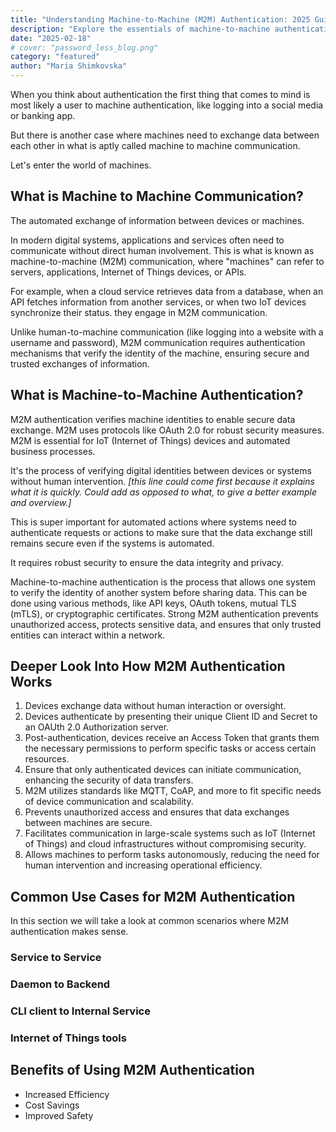 ```yaml
---
title: "Understanding Machine-to-Machine (M2M) Authentication: 2025 Guide"
description: "Explore the essentials of machine-to-machine authentication and best practices for implementing secure M2M communication."
date: "2025-02-18"
# cover: "password_less_blog.png"
category: "featured"
author: "Maria Shimkovska"
---
```


When you think about authentication the first thing that comes to mind is most likely a user to machine authentication, like logging into a social media or banking app. 

But there is another case where machines need to exchange data between each other in what is aptly called machine to machine communication. 

Let's enter the world of machines. 

## What is Machine to Machine Communication? 
The automated exchange of information between devices or machines. 

In modern digital systems, applications and services often need to communicate without direct human involvement. This is what is known as machine-to-machine (M2M) communication, where "machines" can refer to servers, applications, Internet of Things devices, or APIs.

For example, when a cloud service retrieves data from a database, when an API fetches information from another services, or when two IoT devices synchronize their status. they engage in M2M communication. 

Unlike human-to-machine communication (like logging into a website with a username and password), M2M communication requires authentication mechanisms that verify the identity of the machine, ensuring secure and trusted exchanges of information.


## What is Machine-to-Machine Authentication?

M2M authentication verifies machine identities to enable secure data exchange. 
M2M uses protocols like OAuth 2.0 for robust security measures. 
M2M is essential for IoT (Internet of Things) devices and automated business processes.

It's the process of verifying digital identities between devices or systems without human intervention. *[this line could come first because it explains what it is quickly. Could add as opposed to what, to give a better example and overview.]*

This is super important for automated actions where systems need to authenticate requests or actions to make sure that the data exchange still remains secure even if the systems is automated. 

It requires robust security to ensure the data integrity and privacy. 

Machine-to-machine authentication is the process that allows one system to verify the identity of another system before sharing data. This can be done using various methods, like API keys, OAuth tokens, mutual TLS (mTLS), or cryptographic certificates. Strong M2M authentication prevents unauthorized access, protects sensitive data, and ensures that only trusted entities can interact within a network. 

## Deeper Look Into How M2M Authentication Works

1. Devices exchange data without human interaction or oversight. 
2. Devices authenticate by presenting their unique Client ID and Secret to an OAUth 2.0 Authorization server. 
3. Post-authentication, devices receive an Access Token that grants them the necessary permissions to perform specific tasks or access certain resources. 
4. Ensure that only authenticated devices can initiate communication, enhancing the security of data transfers. 
5. M2M utilizes standards like MQTT, CoAP, and more to fit specific needs of device communication and scalability. 
6. Prevents unauthorized access and ensures that data exchanges between machines are secure. 
7. Facilitates communication in large-scale systems such as IoT (Internet of Things) and cloud infrastructures without compromising security. 
8. Allows machines to perform tasks autonomously, reducing the need for human intervention and increasing operational efficiency. 

## Common Use Cases for M2M Authentication 

In this section we will take a look at common scenarios where M2M authentication makes sense. 

### Service to Service 

### Daemon to Backend 

### CLI client to Internal Service 

### Internet of Things tools 

## Benefits of Using M2M Authentication 
- Increased Efficiency 
- Cost Savings 
- Improved Safety 





